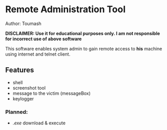 # Remote Administration Tool
Author: Toumash  

**DISCLAIMER: Use it  for educational purposes only. I am not responsible for incorrect use of above software**

This software enables system admin to gain remote access to **his** machine using internet and telnet client.

## Features

- shell  
- screenshot tool
- message to the victim (messageBox)
- keylogger

### Planned:

- *.exe* download & execute